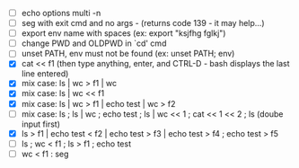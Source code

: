 - [ ] echo options multi -n
- [ ] seg with exit cmd and no args - (returns code 139 - it may help...)
- [ ] export env name with spaces (ex: export "ksjfhg  fglkj")
- [ ] change PWD and OLDPWD in `cd' cmd
- [ ] unset PATH, env must not be found (ex: unset PATH; env)
- [x] cat << f1 (then type anything, enter, and CTRL-D - bash displays the last line entered)
- [x] mix case: ls | wc > f1 | wc
- [x] mix case: ls | wc << f1
- [x] mix case: ls | wc > f1 | echo test | wc > f2
- [ ] mix case: ls ; ls | wc ; echo test ; ls | wc << 1 ; cat << 1 << 2 ; ls (doube input first)
- [x] ls > f1 | echo test < f2 | echo test > f3 | echo test > f4 ; echo test > f5
- [ ] ls ; wc < f1 ; ls > f1 ; echo test
- [ ] wc < f1 : seg